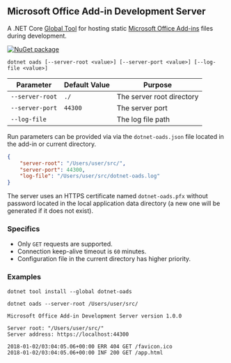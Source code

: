 ## Microsoft Office Add-in Development Server

A .NET Core [Global Tool](https://docs.microsoft.com/en-us/dotnet/core/tools/global-tools) for hosting static [Microsoft Office Add-ins](https://docs.microsoft.com/en-us/office/dev/add-ins/overview/office-add-ins) files during development. 

[![NuGet package](https://img.shields.io/nuget/v/dotnet-oads.svg?style=flat-square)](https://www.nuget.org/packages/dotnet-oads)

```
dotnet oads [--server-root <value>] [--server-port <value>] [--log-file <value>]
```

Parameter | Default Value | Purpose
--- | --- | ---
`--server-root` | `./`| The server root directory
`--server-port` | `44300` | The server port
`--log-file` | | The log file path

Run parameters can be provided via via the `dotnet-oads.json` file located in the add-in or current directory. 

```json
{
    "server-root": "/Users/user/src/",
    "server-port": 44300,
    "log-file": "/Users/user/src/dotnet-oads.log"
}
```

The server uses an HTTPS certificate named `dotnet-oads.pfx` without password located in the local application data directory (a new one will be generated if it does not exist).

### Specifics

- Only `GET` requests are supported.
- Connection keep-alive timeout is `60` minutes.
- Configuration file in the current directory has higher priority.

### Examples

```
dotnet tool install --global dotnet-oads
```
```
dotnet oads --server-root /Users/user/src/
```
```
Microsoft Office Add-in Development Server version 1.0.0

Server root: "/Users/user/src/"
Server address: https://localhost:44300

2018-01-02/03:04:05.06+00:00 ERR 404 GET /favicon.ico
2018-01-02/03:04:05.06+00:00 INF 200 GET /app.html
```